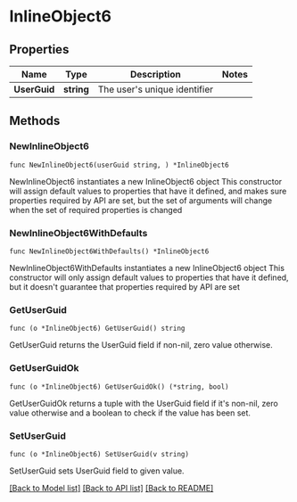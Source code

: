# InlineObject6

## Properties

Name | Type | Description | Notes
------------ | ------------- | ------------- | -------------
**UserGuid** | **string** | The user&#39;s unique identifier  | 

## Methods

### NewInlineObject6

`func NewInlineObject6(userGuid string, ) *InlineObject6`

NewInlineObject6 instantiates a new InlineObject6 object
This constructor will assign default values to properties that have it defined,
and makes sure properties required by API are set, but the set of arguments
will change when the set of required properties is changed

### NewInlineObject6WithDefaults

`func NewInlineObject6WithDefaults() *InlineObject6`

NewInlineObject6WithDefaults instantiates a new InlineObject6 object
This constructor will only assign default values to properties that have it defined,
but it doesn't guarantee that properties required by API are set

### GetUserGuid

`func (o *InlineObject6) GetUserGuid() string`

GetUserGuid returns the UserGuid field if non-nil, zero value otherwise.

### GetUserGuidOk

`func (o *InlineObject6) GetUserGuidOk() (*string, bool)`

GetUserGuidOk returns a tuple with the UserGuid field if it's non-nil, zero value otherwise
and a boolean to check if the value has been set.

### SetUserGuid

`func (o *InlineObject6) SetUserGuid(v string)`

SetUserGuid sets UserGuid field to given value.



[[Back to Model list]](../README.md#documentation-for-models) [[Back to API list]](../README.md#documentation-for-api-endpoints) [[Back to README]](../README.md)


